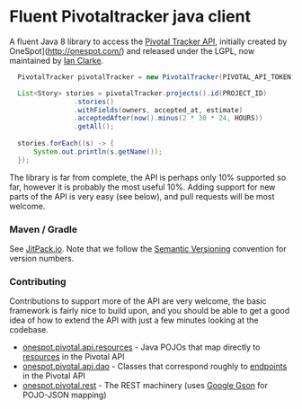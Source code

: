 # Fluent Pivotaltracker java client

A fluent Java 8 library to access the [Pivotal Tracker API](https://www.pivotaltracker.com/help/api/rest/v5#top), initially created by OneSpot](http://onespot.com/) and released under the LGPL, now maintained by [Ian Clarke](http://blog.locut.us/).

```java
  PivotalTracker pivotalTracker = new PivotalTracker(PIVOTAL_API_TOKEN);

  List<Story> stories = pivotalTracker.projects().id(PROJECT_ID)
                .stories()
                .withFields(owners, accepted_at, estimate)
                .acceptedAfter(now().minus(2 * 30 * 24, HOURS))
                .getAll();
  
  stories.forEach((s) -> {
      System.out.println(s.getName());
  });
```

The library is far from complete, the API is perhaps only 10% supported so far, however it is probably the most useful 10%.  Adding support for new parts of the API is very easy (see below), and pull requests will be most welcome.

### Maven / Gradle

See [JitPack.io](https://jitpack.io/#sanity/pivotal/).  Note that we follow the [Semantic Versioning](http://semver.org/) convention for version numbers.

### Contributing

Contributions to support more of the API are very welcome, the basic framework is fairly nice to build upon, and you should be able to get a good idea of how to extend the API with just a few minutes looking at the codebase.

* [onespot.pivotal.api.resources](https://github.com/onespot/pivotal/tree/master/src/main/java/onespot/pivotal/api/resources) - Java POJOs that map directly to [resources](https://www.pivotaltracker.com/help/api/rest/v5#Resources) in the Pivotal API
* [onespot.pivotal.api.dao](https://github.com/onespot/pivotal/tree/master/src/main/java/onespot/pivotal/api/dao) - Classes that correspond roughly to [endpoints](https://www.pivotaltracker.com/help/api/rest/v5#Endpoints) in the Pivotal API
* [onespot.pivotal.rest](https://github.com/onespot/pivotal/tree/master/src/main/java/onespot/pivotal/rest) - The REST machinery (uses [Google Gson](https://code.google.com/p/google-gson/) for POJO-JSON mapping)



